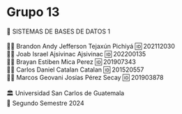 <h1>Grupo 13</h1>

<div>
📕 SISTEMAS DE BASES DE DATOS 1
</div>
<br>
<div>
🙍‍♂️ Brandon Andy Jefferson Tejaxún Pichiyá 🆔 202112030
</div>
<div>
🙍‍♂️ Joab Israel Ajsivinac Ajsivinac 🆔 202200135
</div>
<div>
🙍‍♂️ Brayan Estiben Mica Perez 🆔 201907343
</div>
<div>
🙍‍♂️ Carlos Daniel Catalan Catalan 🆔 201520557
</div>
<div>
🙍‍♂️ Marcos Geovani Josías Pérez Secay 🆔 201903878
</div>
<br>
<div> 🏛 Universidad San Carlos de Guatemala</div>
<div> 📆 Segundo Semestre 2024</div>
